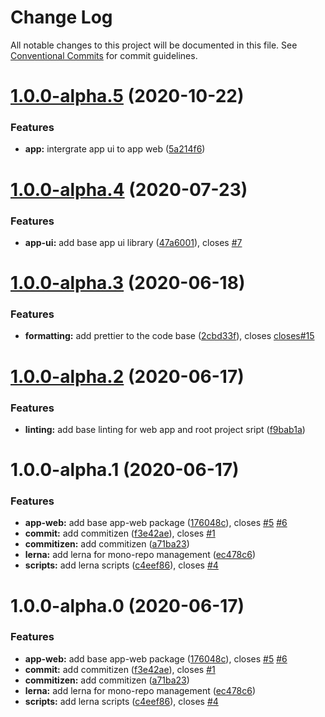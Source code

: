 # Change Log

All notable changes to this project will be documented in this file.
See [Conventional Commits](https://conventionalcommits.org) for commit guidelines.

# [1.0.0-alpha.5](https://github.com/joshvillahermosa/code-template-r/compare/v1.0.0-alpha.4...v1.0.0-alpha.5) (2020-10-22)


### Features

* **app:** intergrate app ui to app web ([5a214f6](https://github.com/joshvillahermosa/code-template-r/commit/5a214f6ddcc2496da6aca1a0db59a1c8fe163104))





# [1.0.0-alpha.4](https://github.com/joshvillahermosa/code-template-r/compare/v1.0.0-alpha.3...v1.0.0-alpha.4) (2020-07-23)


### Features

* **app-ui:** add base app ui library ([47a6001](https://github.com/joshvillahermosa/code-template-r/commit/47a6001041bbf73320e1d6d1e9b95a641eded39b)), closes [#7](https://github.com/joshvillahermosa/code-template-r/issues/7)





# [1.0.0-alpha.3](https://github.com/joshvillahermosa/code-template-r/compare/v1.0.0-alpha.2...v1.0.0-alpha.3) (2020-06-18)


### Features

* **formatting:** add prettier to the code base ([2cbd33f](https://github.com/joshvillahermosa/code-template-r/commit/2cbd33f0f7ea578d872843ed9b9233d2fe9908e1)), closes [closes#15](https://github.com/closes/issues/15)





# [1.0.0-alpha.2](https://github.com/joshvillahermosa/code-template-r/compare/v1.0.0-alpha.1...v1.0.0-alpha.2) (2020-06-17)


### Features

* **linting:** add base linting for web app and root project sript ([f9bab1a](https://github.com/joshvillahermosa/code-template-r/commit/f9bab1ab7a60de39d9954ae29695f6e83079115a))





# 1.0.0-alpha.1 (2020-06-17)


### Features

* **app-web:** add base app-web package ([176048c](https://github.com/joshvillahermosa/code-template-r/commit/176048c771b63f318f8acc954b49e71cb3e3672e)), closes [#5](https://github.com/joshvillahermosa/code-template-r/issues/5) [#6](https://github.com/joshvillahermosa/code-template-r/issues/6)
* **commit:** add commitizen ([f3e42ae](https://github.com/joshvillahermosa/code-template-r/commit/f3e42ae48d0206376062fbe5c492a1a0ab80fbe0)), closes [#1](https://github.com/joshvillahermosa/code-template-r/issues/1)
* **commitizen:** add commitizen ([a71ba23](https://github.com/joshvillahermosa/code-template-r/commit/a71ba23c8552e4178c781af64d524ebe93f741fe))
* **lerna:** add lerna for mono-repo management ([ec478c6](https://github.com/joshvillahermosa/code-template-r/commit/ec478c6a970e86bfa0d30b29513da33aee3ebe3b))
* **scripts:** add lerna scripts ([c4eef86](https://github.com/joshvillahermosa/code-template-r/commit/c4eef8699afb4249392e753c9410dafcd68352d7)), closes [#4](https://github.com/joshvillahermosa/code-template-r/issues/4)





# 1.0.0-alpha.0 (2020-06-17)


### Features

* **app-web:** add base app-web package ([176048c](https://github.com/joshvillahermosa/code-template-r/commit/176048c771b63f318f8acc954b49e71cb3e3672e)), closes [#5](https://github.com/joshvillahermosa/code-template-r/issues/5) [#6](https://github.com/joshvillahermosa/code-template-r/issues/6)
* **commit:** add commitizen ([f3e42ae](https://github.com/joshvillahermosa/code-template-r/commit/f3e42ae48d0206376062fbe5c492a1a0ab80fbe0)), closes [#1](https://github.com/joshvillahermosa/code-template-r/issues/1)
* **commitizen:** add commitizen ([a71ba23](https://github.com/joshvillahermosa/code-template-r/commit/a71ba23c8552e4178c781af64d524ebe93f741fe))
* **lerna:** add lerna for mono-repo management ([ec478c6](https://github.com/joshvillahermosa/code-template-r/commit/ec478c6a970e86bfa0d30b29513da33aee3ebe3b))
* **scripts:** add lerna scripts ([c4eef86](https://github.com/joshvillahermosa/code-template-r/commit/c4eef8699afb4249392e753c9410dafcd68352d7)), closes [#4](https://github.com/joshvillahermosa/code-template-r/issues/4)
